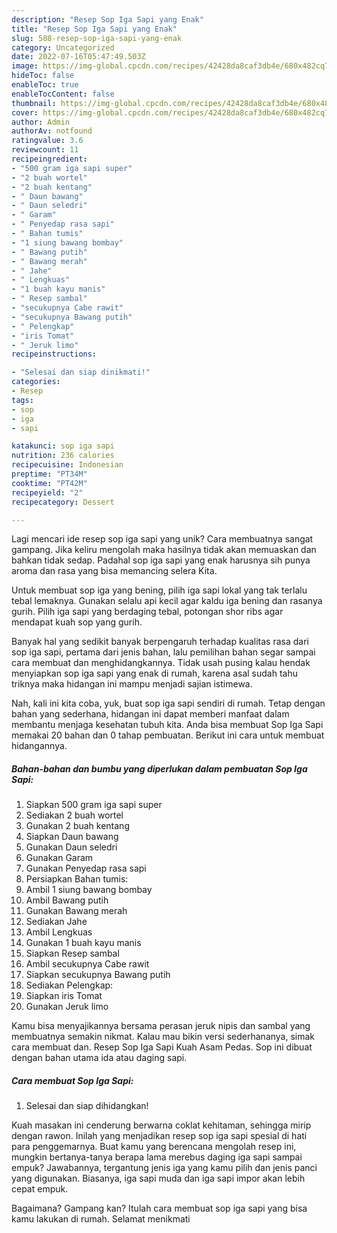 ```yaml
---
description: "Resep Sop Iga Sapi yang Enak"
title: "Resep Sop Iga Sapi yang Enak"
slug: 588-resep-sop-iga-sapi-yang-enak
category: Uncategorized
date: 2022-07-16T05:47:49.503Z
image: https://img-global.cpcdn.com/recipes/42428da8caf3db4e/680x482cq70/sop-iga-sapi-foto-resep-utama.jpg
hideToc: false
enableToc: true
enableTocContent: false
thumbnail: https://img-global.cpcdn.com/recipes/42428da8caf3db4e/680x482cq70/sop-iga-sapi-foto-resep-utama.jpg
cover: https://img-global.cpcdn.com/recipes/42428da8caf3db4e/680x482cq70/sop-iga-sapi-foto-resep-utama.jpg
author: Admin
authorAv: notfound
ratingvalue: 3.6
reviewcount: 11
recipeingredient:
- "500 gram iga sapi super"
- "2 buah wortel"
- "2 buah kentang"
- " Daun bawang"
- " Daun seledri"
- " Garam"
- " Penyedap rasa sapi"
- " Bahan tumis"
- "1 siung bawang bombay"
- " Bawang putih"
- " Bawang merah"
- " Jahe"
- " Lengkuas"
- "1 buah kayu manis"
- " Resep sambal"
- "secukupnya Cabe rawit"
- "secukupnya Bawang putih"
- " Pelengkap"
- "iris Tomat"
- " Jeruk limo"
recipeinstructions:

- "Selesai dan siap dinikmati!"
categories:
- Resep
tags:
- sop
- iga
- sapi

katakunci: sop iga sapi 
nutrition: 236 calories
recipecuisine: Indonesian
preptime: "PT34M"
cooktime: "PT42M"
recipeyield: "2"
recipecategory: Dessert

---
```





Lagi mencari ide resep sop iga sapi yang unik? Cara membuatnya sangat gampang. Jika keliru mengolah maka hasilnya tidak akan memuaskan dan bahkan tidak sedap. Padahal sop iga sapi yang enak harusnya sih punya aroma dan rasa yang bisa memancing selera Kita.





Untuk membuat sop iga yang bening, pilih iga sapi lokal yang tak terlalu tebal lemaknya. Gunakan selalu api kecil agar kaldu iga bening dan rasanya gurih. Pilih iga sapi yang berdaging tebal, potongan shor ribs agar mendapat kuah sop yang gurih.

Banyak hal yang sedikit banyak berpengaruh terhadap kualitas rasa dari sop iga sapi, pertama dari jenis bahan, lalu pemilihan bahan segar sampai cara membuat dan menghidangkannya. Tidak usah pusing kalau hendak menyiapkan sop iga sapi yang enak di rumah, karena asal sudah tahu triknya maka hidangan ini mampu menjadi sajian istimewa.






Nah, kali ini kita coba, yuk, buat sop iga sapi sendiri di rumah. Tetap dengan bahan yang sederhana, hidangan ini dapat memberi manfaat dalam membantu menjaga kesehatan tubuh kita. Anda bisa membuat Sop Iga Sapi memakai 20 bahan dan 0 tahap pembuatan. Berikut ini cara untuk membuat hidangannya.

<!--inarticleads1-->

##### Bahan-bahan dan bumbu yang diperlukan dalam pembuatan Sop Iga Sapi:

1. Siapkan 500 gram iga sapi super
1. Sediakan 2 buah wortel
1. Gunakan 2 buah kentang
1. Siapkan  Daun bawang
1. Gunakan  Daun seledri
1. Gunakan  Garam
1. Gunakan  Penyedap rasa sapi
1. Persiapkan  Bahan tumis:
1. Ambil 1 siung bawang bombay
1. Ambil  Bawang putih
1. Gunakan  Bawang merah
1. Sediakan  Jahe
1. Ambil  Lengkuas
1. Gunakan 1 buah kayu manis
1. Siapkan  Resep sambal
1. Ambil secukupnya Cabe rawit
1. Siapkan secukupnya Bawang putih
1. Sediakan  Pelengkap:
1. Siapkan iris Tomat
1. Gunakan  Jeruk limo


Kamu bisa menyajikannya bersama perasan jeruk nipis dan sambal yang membuatnya semakin nikmat. Kalau mau bikin versi sederhananya, simak cara membuat dan. Resep Sop Iga Sapi Kuah Asam Pedas. Sop ini dibuat dengan bahan utama ida atau daging sapi. 

<!--inarticleads2-->

##### Cara membuat Sop Iga Sapi:


1. Selesai dan siap dihidangkan!

Kuah masakan ini cenderung berwarna coklat kehitaman, sehingga mirip dengan rawon. Inilah yang menjadikan resep sop iga sapi spesial di hati para penggemarnya. Buat kamu yang berencana mengolah resep ini, mungkin bertanya-tanya berapa lama merebus daging iga sapi sampai empuk? Jawabannya, tergantung jenis iga yang kamu pilih dan jenis panci yang digunakan. Biasanya, iga sapi muda dan iga sapi impor akan lebih cepat empuk. 

Bagaimana? Gampang kan? Itulah cara membuat sop iga sapi yang bisa kamu lakukan di rumah. Selamat menikmati
